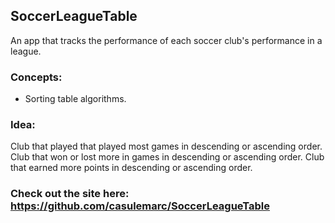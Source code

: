 ## SoccerLeagueTable
An app that tracks the performance of each soccer club's performance in a league.

### Concepts:
- Sorting table algorithms.
### Idea:
Club that played that played most games in descending or ascending order.
Club that won or lost more in games in descending or ascending order.
Club that earned more points in descending or ascending order.

### Check out the site here: https://github.com/casulemarc/SoccerLeagueTable
